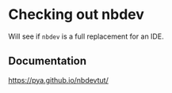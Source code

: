 # Checking out nbdev

Will see if `nbdev` is a full replacement for an IDE.


## Documentation

https://pya.github.io/nbdevtut/

